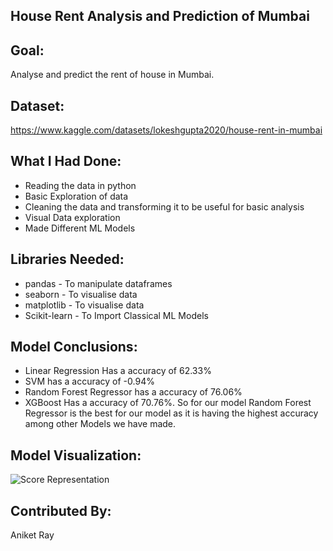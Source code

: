 ## **House Rent Analysis and Prediction of Mumbai** ##

## **Goal:** ##

Analyse and predict the rent of house in Mumbai.

## **Dataset:** ##

https://www.kaggle.com/datasets/lokeshgupta2020/house-rent-in-mumbai


## **What I Had Done:** ##
* Reading the data in python
* Basic Exploration of data
* Cleaning the data and transforming it to be useful for basic analysis 
* Visual Data exploration
* Made Different ML Models

## **Libraries Needed:** ##
* pandas - To manipulate dataframes
* seaborn - To visualise data
* matplotlib - To visualise data
* Scikit-learn - To Import Classical ML Models

## **Model Conclusions:** ##
* Linear Regression Has a accuracy of 62.33%
* SVM has a accuracy of -0.94%
* Random Forest Regressor has a accuracy of 76.06%
* XGBoost Has a accuracy of 70.76%.
  So for our model Random Forest Regressor is the best for our model as it is having the highest accuracy among other Models we have made.
## **Model Visualization:** ##
![Score Representation](<Screenshot 2024-01-14 203348.png>)
## **Contributed By:** ##
Aniket Ray